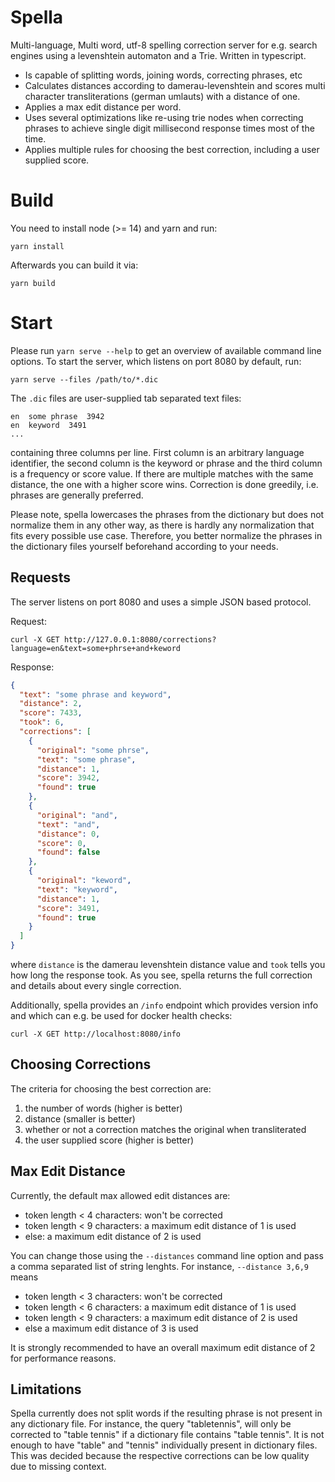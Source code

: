 # Spella

Multi-language, Multi word, utf-8 spelling correction server for e.g. search
engines using a levenshtein automaton and a Trie. Written in typescript.

* Is capable of splitting words, joining words, correcting phrases, etc
* Calculates distances according to damerau-levenshtein and scores multi
  character transliterations (german umlauts) with a distance of one.
* Applies a max edit distance per word.
* Uses several optimizations like re-using trie nodes when correcting
  phrases to achieve single digit millisecond response times most of the
  time.
* Applies multiple rules for choosing the best correction, including a
  user supplied score.

# Build

You need to install node (>= 14) and yarn and run:

```
yarn install
```

Afterwards you can build it via:

```
yarn build
```

# Start

Please run `yarn serve --help` to get an overview of available command line
options. To start the server, which listens on port 8080 by default, run:

```
yarn serve --files /path/to/*.dic
```

The `.dic` files are user-supplied tab separated text files:

```
en  some phrase  3942
en  keyword  3491
...
```

containing three columns per line. First column is an arbitrary language
identifier, the second column is the keyword or phrase and the third column is
a frequency or score value. If there are multiple matches with the same
distance, the one with a higher score wins. Correction is done greedily, i.e.
phrases are generally preferred.

Please note, spella lowercases the phrases from the dictionary but does not
normalize them in any other way, as there is hardly any normalization that fits
every possible use case. Therefore, you better normalize the phrases in the
dictionary files yourself beforehand according to your needs.

## Requests

The server listens on port 8080 and uses a simple JSON based protocol.

Request:

```
curl -X GET http://127.0.0.1:8080/corrections?language=en&text=some+phrse+and+keword
```

Response:

```json
{
  "text": "some phrase and keyword",
  "distance": 2,
  "score": 7433,
  "took": 6,
  "corrections": [
    {
      "original": "some phrse",
      "text": "some phrase",
      "distance": 1,
      "score": 3942,
      "found": true
    },
    {
      "original": "and",
      "text": "and",
      "distance": 0,
      "score": 0,
      "found": false
    },
    {
      "original": "keword",
      "text": "keyword",
      "distance": 1,
      "score": 3491,
      "found": true
    }
  ]
}
```

where `distance` is the damerau levenshtein distance value and `took` tells you
how long the response took. As you see, spella returns the full correction and
details about every single correction.

Additionally, spella provides an `/info` endpoint which provides version info
and which can e.g. be used for docker health checks:

```
curl -X GET http://localhost:8080/info
```

## Choosing Corrections

The criteria for choosing the best correction are:

1. the number of words (higher is better)
2. distance (smaller is better)
3. whether or not a correction matches the original when transliterated
4. the user supplied score (higher is better)

## Max Edit Distance

Currently, the default max allowed edit distances are:

* token length < 4 characters: won't be corrected
* token length < 9 characters: a maximum edit distance of 1 is used
* else: a maximum edit distance of 2 is used

You can change those using the `--distances` command line option and pass a
comma separated list of string lenghts. For instance, `--distance 3,6,9` means

* token length < 3 characters: won't be corrected
* token length < 6 characters: a maximum edit distance of 1 is used
* token length < 9 characters: a maximum edit distance of 2 is used
* else a maximum edit distance of 3 is used

It is strongly recommended to have an overall maximum edit distance of 2 for
performance reasons.

## Limitations

Spella currently does not split words if the resulting phrase is not present in
any dictionary file. For instance, the query "tabletennis", will only be
corrected to "table tennis" if a dictionary file contains "table tennis". It is
not enough to have "table" and "tennis" individually present in dictionary
files. This was decided because the respective corrections can be low quality
due to missing context.

